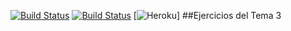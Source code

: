 [![Build Status](https://snap-ci.com/javiergarridomellado/ej5/branch/master/build_image)](https://snap-ci.com/javiergarridomellado/ej5/branch/master)
[![Build Status](https://travis-ci.org/javiergarridomellado/ej5.svg?branch=master)](https://travis-ci.org/javiergarridomellado/ej5)
[![Heroku](https://pruebanombre.herokuapp.com/?app=heroku-badge)]
##Ejercicios del Tema 3
